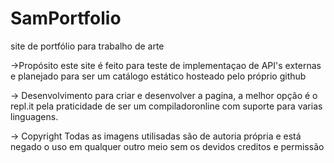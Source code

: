 # SamPortfolio
site de portfólio para trabalho de arte 

->Propósito
este site é feito para teste de implementaçao de API's externas e planejado para ser um catálogo estático hosteado pelo próprio github

-> Desenvolvimento
para criar e desenvolver a pagina, a melhor opção é o repl.it pela praticidade de ser um compiladoronline com suporte para varias linguagens.

-> Copyright
Todas as imagens utilisadas são de autoria própria e está negado o uso em qualquer outro meio sem os devidos creditos e permissão
